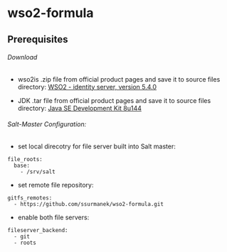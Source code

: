 # wso2-formula

## Prerequisites 

###### Download
- wso2is .zip file from official product pages and save it to source files directory:
[WSO2 - identity server, version 5.4.0](https://wso2.com/identity-and-access-management#download)

- JDK .tar file from official product pages and save it to source files directory:
[Java SE Development Kit 8u144](http://www.oracle.com/technetwork/java/javase/downloads/java-archive-javase8-2177648.html?printOnly=1)

###### Salt-Master Configuration:
- set local direcotry for file server built into Salt master:
```
file_roots:
  base:
    - /srv/salt
```
- set remote file repository:
```
gitfs_remotes:
  - https://github.com/ssurmanek/wso2-formula.git
```

- enable both file servers:
```
fileserver_backend:
  - git
  - roots
```

